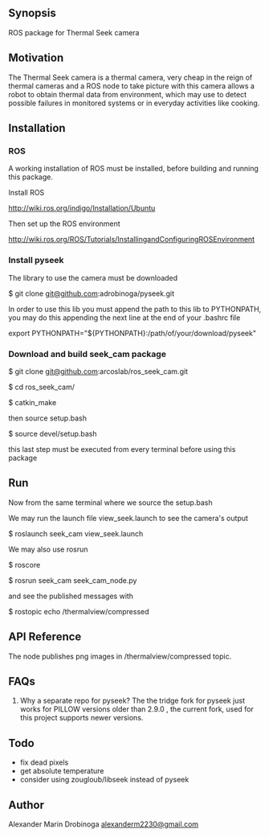 ## Synopsis

ROS package for Thermal Seek camera

## Motivation

The Thermal Seek camera is a thermal camera, very cheap in the reign of thermal cameras and a ROS node to take picture with this camera allows a robot to obtain thermal data from environment, which may use to detect possible failures in monitored systems or in everyday activities like cooking.

## Installation

### ROS
A working installation of ROS must be installed, before building and running this package.

Install ROS

http://wiki.ros.org/indigo/Installation/Ubuntu

Then set up the ROS environment

http://wiki.ros.org/ROS/Tutorials/InstallingandConfiguringROSEnvironment

### Install pyseek
The library to use the camera must be downloaded

$ git clone git@github.com:adrobinoga/pyseek.git

In order to use this lib you must append the path to this lib to PYTHONPATH, you may do this appending the next line at the end of your .bashrc file

export PYTHONPATH="${PYTHONPATH}:/path/of/your/download/pyseek"

### Download and build seek_cam package

$ git clone git@github.com:arcoslab/ros_seek_cam.git

$ cd ros_seek_cam/

$ catkin_make

then source setup.bash

$ source devel/setup.bash

this last step must be executed from every terminal before using this package


## Run
Now from the same terminal where we source the setup.bash

We may run the launch file view_seek.launch to see the camera's output

$ roslaunch seek_cam view_seek.launch

We may also use rosrun

$ roscore

$ rosrun seek_cam seek_cam_node.py

and see the published messages with 

$ rostopic echo /thermalview/compressed


## API Reference

The node publishes png images in /thermalview/compressed topic.

## FAQs

1. Why a separate repo for pyseek?
The the tridge fork for pyseek just works for PILLOW versions older than 2.9.0 , the current fork, used for this project supports newer versions.

## Todo

- fix dead pixels
- get absolute temperature
- consider using zougloub/libseek instead of pyseek
## Author 
Alexander Marin Drobinoga alexanderm2230@gmail.com

